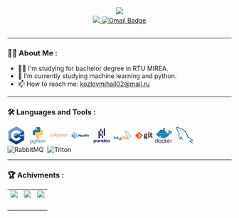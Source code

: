 <div id="header" align="center">
  <img src="https://github.com/Borntowarn/Borntowarn/assets/33799845/c86f11fd-e770-4dec-a746-56f98ab569e3"/>
</div>
<div id="badges" align="center">
  <a href="https://vk.com/borntowar)">
    <img src="https://img.shields.io/badge/vk-blue?logo=vk&logoColor=white&style=for-the-badge"/>
  </a>
  <a href="mailto:kozlovmihail02@mail.ru">
    <img src="https://img.shields.io/badge/gmail-white?logo=gmail&logoColor=red&style=for-the-badge" alt="Gmail Badge"/>
  </a>
</div>
<div align="center">
  <img src="https://komarev.com/ghpvc/?username=Borntowarn&style=flat-square&color=blue" alt=""/>
</div>

---
### :man_technologist: About Me :
- :man_student: I'm studying for bachelor degree in RTU MIREA.
- 🌱 I’m currently studying machine learning and python.
- 📫 How to reach me: kozlovmihail02@mail.ru
---

### :hammer_and_wrench: Languages and Tools :
<div>
  <img src="https://github.com/devicons/devicon/blob/master/icons/cplusplus/cplusplus-original.svg" title="C++" alt="C++" width="40" height="40"/>&nbsp;
  <img src="https://github.com/devicons/devicon/blob/master/icons/python/python-original-wordmark.svg" title="Python" alt="Python" width="40" height="40"/>&nbsp;
  <img src="https://github.com/devicons/devicon/blob/master/icons/pytorch/pytorch-plain-wordmark.svg" title="Pytorch" alt="Pytorch" width="40" height="40"/>&nbsp;
  <img src="https://github.com/devicons/devicon/blob/master/icons/numpy/numpy-original-wordmark.svg" title="numpy" alt="numpy" width="40" height="40"/>&nbsp;
  <img src="https://github.com/devicons/devicon/blob/master/icons/pandas/pandas-original-wordmark.svg" title="Pandas" alt="Pandas " width="40" height="40"/>&nbsp;
  <img src="https://github.com/devicons/devicon/blob/master/icons/mysql/mysql-original-wordmark.svg" title="MySQL"  alt="MySQL" width="40" height="40"/>&nbsp;
  <img src="https://github.com/devicons/devicon/blob/master/icons/git/git-original-wordmark.svg" title="Git" **alt="Git" width="40" height="40"/>
  <img src="https://github.com/devicons/devicon/blob/master/icons/docker/docker-original-wordmark.svg" title="docker" alt="docker" width="40" height="40"/>&nbsp;
  <img src="https://github.com/devicons/devicon/blob/master/icons/mysql/mysql-original.svg" title="mysql" alt="mysqlr" width="40" height="40"/>&nbsp;
  <img src="https://github.com/leungwensen/svg-icon/blob/master/dist/svg/logos/rabbitmq.svg" title="RabbitMQ" alt="RabbitMQ" width="40" height="40"/>&nbsp;
  <img src="https://github.com/vinceliuice/Tela-icon-theme/blob/master/src/scalable/apps/nvidia.svg" title="Triton" alt="Triton" width="40" height="40"/>&nbsp;
</div>

---

### :trophy: Achivments :

| | | |
|:-------------------------:|:-------------------------:|:-------------------------:|
|<img width="1604" src="https://github.com/Borntowarn/Borntowarn/assets/33799845/5e858b23-6a95-47ea-b476-6d7e06fdc4b5" >| <img width="1604" src="https://github.com/Borntowarn/Borntowarn/assets/33799845/a1da8f72-1603-4332-addc-66489fff29e8">|<img width="1604" src="https://github.com/Borntowarn/Borntowarn/assets/33799845/ac3f0d90-929d-4128-867f-f157e68865e0">|
|<img width="300" src="https://github.com/Borntowarn/Borntowarn/assets/33799845/1720e100-a1cd-41cd-b99e-0b0ad8cc55e2" title="">|<img width="300" src="https://github.com/Borntowarn/Borntowarn/assets/33799845/fc350577-5800-4d32-b999-885adf7a399f" title="">
